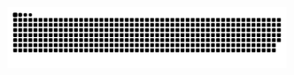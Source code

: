 <picture>
  <source media="(prefers-color-scheme: dark)" srcset="https://raw.githubusercontent.com/hhyyppxx/hhyyppxx/output/github-contribution-grid-snake-dark.svg">
  <source media="(prefers-color-scheme: light)" srcset="https://raw.githubusercontent.com/hhyyppxx/hhyyppxx/output/github-contribution-grid-snake.svg">
  <img alt="github contribution grid snake animation" src="https://raw.githubusercontent.com/hhyyppxx/hhyyppxx/output/github-contribution-grid-snake.svg">
</picture>